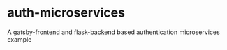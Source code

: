 # auth-microservices
A gatsby-frontend and flask-backend based authentication microservices example
